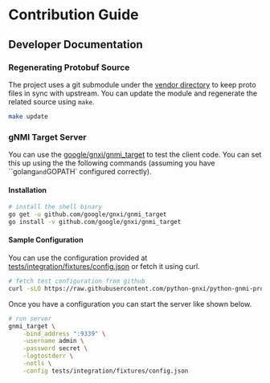 # Contribution Guide

## Developer Documentation
### Regenerating Protobuf Source
The project uses a git submodule under the [vendor directory](vendor/github.com/openconfig/gnmi) to keep proto files in
sync with upstream. You can update the module and regenerate the related source using `make`.

```sh
make update
```

### gNMI Target Server
You can use the [google/gnxi/gnmi_target](https://github.com/google/gnxi/tree/master/gnmi_target) to test the client 
code. You can set this up using the the following commands (assuming you have ``golang` and `GOPATH` configured 
correctly).

#### Installation
```sh
# install the shell binary  
go get -u github.com/google/gnxi/gnmi_target
go install -v github.com/google/gnxi/gnmi_target
```
#### Sample Configuration
You can use the configuration provided at [tests/integration/fixtures/config.json](tests/integration/fixtures/config.json) 
or fetch it using curl.

```sh
# fetch test configuration from github
curl -sLO https://raw.githubusercontent.com/python-gnxi/python-gnmi-proto/master/tests/integration/fixtures/config.json
```

Once you have a configuration you can start the server like shown below.
```sh
# run server
gnmi_target \
    -bind_address ":9339" \
    -username admin \
    -password secret \
    -logtostderr \
    -notls \
    -config tests/integration/fixtures/config.json
```
